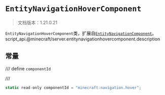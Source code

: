 # `EntityNavigationHoverComponent`

> 文档版本：1.21.0.21

`EntityNavigationHoverComponent`类，扩展自[`EntityNavigationComponent`](./entitynavigationcomponent.md)。script_api.@minecraft/server.entitynavigationhovercomponent.description

## 常量

/// define
`componentId`


///

```js
static read-only componentId = "minecraft:navigation.hover";
```


